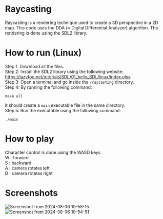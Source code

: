 # Raycasting

Raycasting is a rendering technique used to create a 3D perspective in a 2D map. This code uses the DDA (= Digital Differential Analyzer) algorithm. 
The rendering is done using the SDL2 library.


# How to run (Linux)

Step 1: Download all the files. \
Step 2: Install the SDL2 library using the following website: https://lazyfoo.net/tutorials/SDL/01_hello_SDL/linux/index.php. \
Step 3: Open a terminal and go inside the `/raycasting` directory. \
Step 4: By running the following command: 
```
make all
``` 
it should create a `main` executable file in the same directory.  \
Step 5: Run the executable using the following command: 
```
./main
```

# How to play

Character control is done using the WASD keys. \
W : forward \
S : backward \
A : camera rotates left \
D : camera rotates right 

# Screenshots

![Screenshot from 2024-08-06 10-58-15](https://github.com/user-attachments/assets/0c51641c-91d9-4689-bb6f-89e4f097e154)
![Screenshot from 2024-08-06 10-54-51](https://github.com/user-attachments/assets/795943dc-c147-4a0f-be84-e4b21d48311e) 
